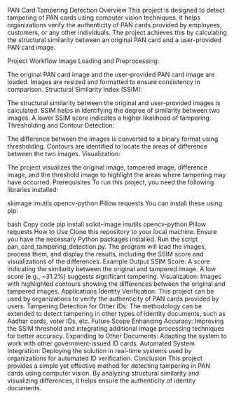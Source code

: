 PAN Card Tampering Detection
Overview
This project is designed to detect tampering of PAN cards using computer vision techniques. It helps organizations verify the authenticity of PAN cards provided by employees, customers, or any other individuals. The project achieves this by calculating the structural similarity between an original PAN card and a user-provided PAN card image.

Project Workflow
Image Loading and Preprocessing:

The original PAN card image and the user-provided PAN card image are loaded.
Images are resized and formatted to ensure consistency in comparison.
Structural Similarity Index (SSIM):

The structural similarity between the original and user-provided images is calculated. SSIM helps in identifying the degree of similarity between two images.
A lower SSIM score indicates a higher likelihood of tampering.
Thresholding and Contour Detection:

The difference between the images is converted to a binary format using thresholding.
Contours are identified to locate the areas of difference between the two images.
Visualization:

The project visualizes the original image, tampered image, difference image, and the threshold image to highlight the areas where tampering may have occurred.
Prerequisites
To run this project, you need the following libraries installed:

skimage
imutils
opencv-python
Pillow
requests
You can install these using pip:

bash
Copy code
pip install scikit-image imutils opencv-python Pillow requests
How to Use
Clone this repository to your local machine.
Ensure you have the necessary Python packages installed.
Run the script pan_card_tampering_detection.py.
The program will load the images, process them, and display the results, including the SSIM score and visualizations of the differences.
Example Output
SSIM Score: A score indicating the similarity between the original and tampered image. A low score (e.g., ~31.2%) suggests significant tampering.
Visualization: Images with highlighted contours showing the differences between the original and tampered images.
Applications
Identity Verification: This project can be used by organizations to verify the authenticity of PAN cards provided by users.
Tampering Detection for Other IDs: The methodology can be extended to detect tampering in other types of identity documents, such as Aadhar cards, voter IDs, etc.
Future Scope
Enhancing Accuracy: Improving the SSIM threshold and integrating additional image processing techniques for better accuracy.
Expanding to Other Documents: Adapting the system to work with other government-issued ID cards.
Automated System Integration: Deploying the solution in real-time systems used by organizations for automated ID verification.
Conclusion
This project provides a simple yet effective method for detecting tampering in PAN cards using computer vision. By analyzing structural similarity and visualizing differences, it helps ensure the authenticity of identity documents.
